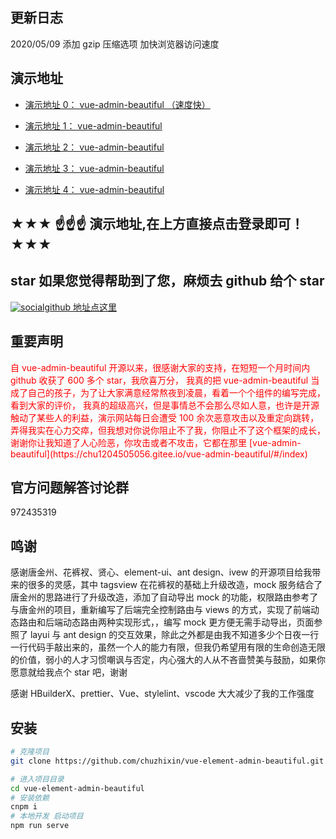 ## 更新日志

2020/05/09 添加 gzip 压缩选项 加快浏览器访问速度

## 演示地址

- [演示地址 0： vue-admin-beautiful （速度快）](http://mpfhrd48.sanxing.uz7.cn)

- [演示地址 1： vue-admin-beautiful ](http://chu1204505056.gitee.io/vue-admin-beautiful)

- [演示地址 2： vue-admin-beautiful ](http://chu1204505056.gitee.io/vue-admin-beautiful-2)

- [演示地址 3： vue-admin-beautiful ](http://chu1204505056.gitee.io/vue-admin-beautiful-3)

- [演示地址 4： vue-admin-beautiful ](https://chuzhixin.github.io/vue-admin-beautiful)

## ★★★ ☝☝☝ 演示地址,在上方直接点击登录即可！★★★

## star 如果您觉得帮助到了您，麻烦去 github 给个 star

[![social](https://img.shields.io/github/stars/chuzhixin/vue-admin-beautiful?style=social)github 地址点这里](https://github.com/chuzhixin/vue-admin-beautiful)

## 重要声明

<font color="#FF0000">
自 vue-admin-beautiful 开源以来，很感谢大家的支持，在短短一个月时间内 github 收获了 600 多个 star，我欣喜万分，
我真的把 vue-admin-beautiful 当成了自己的孩子，为了让大家满意经常熬夜到凌晨，看着一个个组件的编写完成，看到大家的评价，
我真的超级高兴，但是事情总不会那么尽如人意，也许是开源触动了某些人的利益，演示网站每日会遭受 100 余次恶意攻击以及重定向跳转，
弄得我实在心力交瘁，但我想对你说你阻止不了我，你阻止不了这个框架的成长，谢谢你让我知道了人心险恶，你攻击或者不攻击，它都在那里
[vue-admin-beautiful](https://chu1204505056.gitee.io/vue-admin-beautiful/#/index)
</font>

## 官方问题解答讨论群

972435319

## 鸣谢

感谢唐金州、花裤衩、贤心、element-ui、ant design、ivew 的开源项目给我带来的很多的灵感，其中 tagsview 在花裤衩的基础上升级改造，mock 服务结合了唐金州的思路进行了升级改造，添加了自动导出 mock 的功能，权限路由参考了与唐金州的项目，重新编写了后端完全控制路由与 views 的方式，实现了前端动态路由和后端动态路由两种实现形式，，编写 mock 更方便无需手动导出，页面参照了 layui 与 ant design 的交互效果，除此之外都是由我不知道多少个日夜一行一行代码手敲出来的，虽然一个人的能力有限，但我仍希望用有限的生命创造无限的价值，弱小的人才习惯嘲讽与否定，内心强大的人从不吝啬赞美与鼓励，如果你愿意就给我点个 star 吧，谢谢

感谢 HBuilderX、prettier、Vue、stylelint、vscode 大大减少了我的工作强度

## 安装

```bash
# 克隆项目
git clone https://github.com/chuzhixin/vue-element-admin-beautiful.git

# 进入项目目录
cd vue-element-admin-beautiful
# 安装依赖
cnpm i
# 本地开发 启动项目
npm run serve
```
